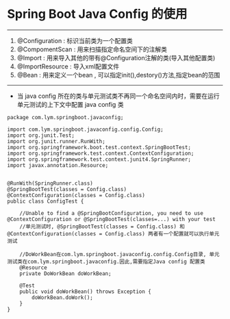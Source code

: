 # Spring Boot Java Config 的使用

---

1. @Configuration : 标识当前类为一个配置类
2. @CompomentScan : 用来扫描指定命名空间下的注解类
3. @Import : 用来导入其他的带有@Configuration注解的类\(导入其他配置类\)
4. @ImportResource : 导入xml配置文件
5. @Bean : 用来定义一个bean , 可以指定init\(\),destory\(\)方法,指定bean的范围

---

* 当 java config 所在的类与单元测试类不再同一个命名空间内时，需要在运行单元测试的上下文中配置 java config 类

```
package com.lym.springboot.javaconfig;

import com.lym.springboot.javaconfig.config.Config;
import org.junit.Test;
import org.junit.runner.RunWith;
import org.springframework.boot.test.context.SpringBootTest;
import org.springframework.test.context.ContextConfiguration;
import org.springframework.test.context.junit4.SpringRunner;
import javax.annotation.Resource;


@RunWith(SpringRunner.class)
@SpringBootTest(classes = Config.class)
@ContextConfiguration(classes = Config.class)
public class ConfigTest {

    //Unable to find a @SpringBootConfiguration, you need to use @ContextConfiguration or @SpringBootTest(classes=...) with your test
    //单元测试时, @SpringBootTest(classes = Config.class) 和 @ContextConfiguration(classes = Config.class) 两者有一个配置就可以执行单元测试
    
    //DoWorkBean在com.lym.springboot.javaconfig.config.Config目录, 单元测试类在com.lym.springboot.javaconfig.因此,需要指定Java config 配置类
    @Resource
    private DoWorkBean doWorkBean;

    @Test
    public void doWorkBean() throws Exception {
        doWorkBean.doWork();
    }
}
```



